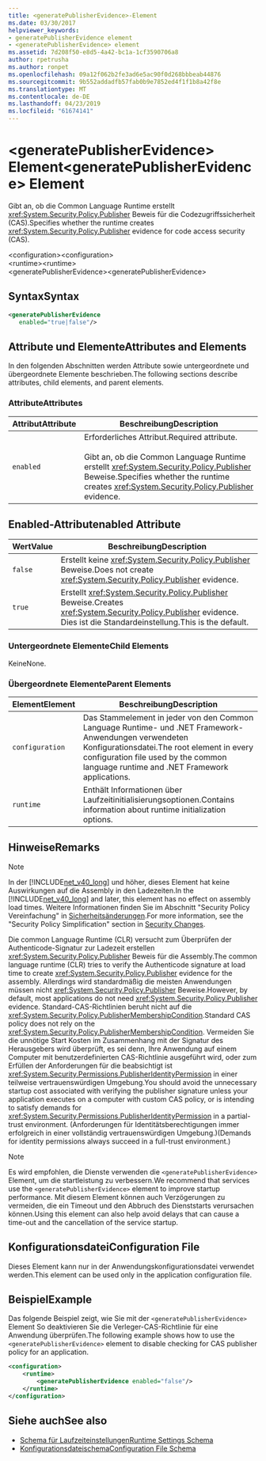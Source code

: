 ```yaml
---
title: <generatePublisherEvidence>-Element
ms.date: 03/30/2017
helpviewer_keywords:
- generatePublisherEvidence element
- <generatePublisherEvidence> element
ms.assetid: 7d208f50-e8d5-4a42-bc1a-1cf3590706a8
author: rpetrusha
ms.author: ronpet
ms.openlocfilehash: 09a12f062b2fe3ad6e5ac90f0d268bbbeab44876
ms.sourcegitcommit: 9b552addadfb57fab0b9e7852ed4f1f1b8a42f8e
ms.translationtype: MT
ms.contentlocale: de-DE
ms.lasthandoff: 04/23/2019
ms.locfileid: "61674141"
---
```

# <a name="generatepublisherevidence-element"></a><span data-ttu-id="decf6-102">\<generatePublisherEvidence> Element</span><span class="sxs-lookup"><span data-stu-id="decf6-102">\<generatePublisherEvidence> Element</span></span>
<span data-ttu-id="decf6-103">Gibt an, ob die Common Language Runtime erstellt <xref:System.Security.Policy.Publisher> Beweis für die Codezugriffssicherheit (CAS).</span><span class="sxs-lookup"><span data-stu-id="decf6-103">Specifies whether the runtime creates <xref:System.Security.Policy.Publisher> evidence for code access security (CAS).</span></span>  
  
 <span data-ttu-id="decf6-104">\<configuration></span><span class="sxs-lookup"><span data-stu-id="decf6-104">\<configuration></span></span>  
<span data-ttu-id="decf6-105">\<runtime></span><span class="sxs-lookup"><span data-stu-id="decf6-105">\<runtime></span></span>  
<span data-ttu-id="decf6-106">\<generatePublisherEvidence></span><span class="sxs-lookup"><span data-stu-id="decf6-106">\<generatePublisherEvidence></span></span>  
  
## <a name="syntax"></a><span data-ttu-id="decf6-107">Syntax</span><span class="sxs-lookup"><span data-stu-id="decf6-107">Syntax</span></span>  
  
```xml  
<generatePublisherEvidence    
   enabled="true|false"/>  
```  
  
## <a name="attributes-and-elements"></a><span data-ttu-id="decf6-108">Attribute und Elemente</span><span class="sxs-lookup"><span data-stu-id="decf6-108">Attributes and Elements</span></span>  
 <span data-ttu-id="decf6-109">In den folgenden Abschnitten werden Attribute sowie untergeordnete und übergeordnete Elemente beschrieben.</span><span class="sxs-lookup"><span data-stu-id="decf6-109">The following sections describe attributes, child elements, and parent elements.</span></span>  
  
### <a name="attributes"></a><span data-ttu-id="decf6-110">Attribute</span><span class="sxs-lookup"><span data-stu-id="decf6-110">Attributes</span></span>  
  
|<span data-ttu-id="decf6-111">Attribut</span><span class="sxs-lookup"><span data-stu-id="decf6-111">Attribute</span></span>|<span data-ttu-id="decf6-112">Beschreibung</span><span class="sxs-lookup"><span data-stu-id="decf6-112">Description</span></span>|  
|---------------|-----------------|  
|`enabled`|<span data-ttu-id="decf6-113">Erforderliches Attribut.</span><span class="sxs-lookup"><span data-stu-id="decf6-113">Required attribute.</span></span><br /><br /> <span data-ttu-id="decf6-114">Gibt an, ob die Common Language Runtime erstellt <xref:System.Security.Policy.Publisher> Beweise.</span><span class="sxs-lookup"><span data-stu-id="decf6-114">Specifies whether the runtime creates <xref:System.Security.Policy.Publisher> evidence.</span></span>|  
  
## <a name="enabled-attribute"></a><span data-ttu-id="decf6-115">Enabled-Attribut</span><span class="sxs-lookup"><span data-stu-id="decf6-115">enabled Attribute</span></span>  
  
|<span data-ttu-id="decf6-116">Wert</span><span class="sxs-lookup"><span data-stu-id="decf6-116">Value</span></span>|<span data-ttu-id="decf6-117">Beschreibung</span><span class="sxs-lookup"><span data-stu-id="decf6-117">Description</span></span>|  
|-----------|-----------------|  
|`false`|<span data-ttu-id="decf6-118">Erstellt keine <xref:System.Security.Policy.Publisher> Beweise.</span><span class="sxs-lookup"><span data-stu-id="decf6-118">Does not create <xref:System.Security.Policy.Publisher> evidence.</span></span>|  
|`true`|<span data-ttu-id="decf6-119">Erstellt <xref:System.Security.Policy.Publisher> Beweise.</span><span class="sxs-lookup"><span data-stu-id="decf6-119">Creates <xref:System.Security.Policy.Publisher> evidence.</span></span> <span data-ttu-id="decf6-120">Dies ist die Standardeinstellung.</span><span class="sxs-lookup"><span data-stu-id="decf6-120">This is the default.</span></span>|  
  
### <a name="child-elements"></a><span data-ttu-id="decf6-121">Untergeordnete Elemente</span><span class="sxs-lookup"><span data-stu-id="decf6-121">Child Elements</span></span>  
 <span data-ttu-id="decf6-122">Keine</span><span class="sxs-lookup"><span data-stu-id="decf6-122">None.</span></span>  
  
### <a name="parent-elements"></a><span data-ttu-id="decf6-123">Übergeordnete Elemente</span><span class="sxs-lookup"><span data-stu-id="decf6-123">Parent Elements</span></span>  
  
|<span data-ttu-id="decf6-124">Element</span><span class="sxs-lookup"><span data-stu-id="decf6-124">Element</span></span>|<span data-ttu-id="decf6-125">Beschreibung</span><span class="sxs-lookup"><span data-stu-id="decf6-125">Description</span></span>|  
|-------------|-----------------|  
|`configuration`|<span data-ttu-id="decf6-126">Das Stammelement in jeder von den Common Language Runtime- und .NET Framework-Anwendungen verwendeten Konfigurationsdatei.</span><span class="sxs-lookup"><span data-stu-id="decf6-126">The root element in every configuration file used by the common language runtime and .NET Framework applications.</span></span>|  
|`runtime`|<span data-ttu-id="decf6-127">Enthält Informationen über Laufzeitinitialisierungsoptionen.</span><span class="sxs-lookup"><span data-stu-id="decf6-127">Contains information about runtime initialization options.</span></span>|  
  
## <a name="remarks"></a><span data-ttu-id="decf6-128">Hinweise</span><span class="sxs-lookup"><span data-stu-id="decf6-128">Remarks</span></span>  
  
> [!NOTE]
>  <span data-ttu-id="decf6-129">In der [!INCLUDE[net_v40_long](../../../../../includes/net-v40-long-md.md)] und höher, dieses Element hat keine Auswirkungen auf die Assembly in den Ladezeiten.</span><span class="sxs-lookup"><span data-stu-id="decf6-129">In the [!INCLUDE[net_v40_long](../../../../../includes/net-v40-long-md.md)] and later, this element has no effect on assembly load times.</span></span> <span data-ttu-id="decf6-130">Weitere Informationen finden Sie im Abschnitt "Security Policy Vereinfachung" in [Sicherheitsänderungen](../../../../../docs/framework/security/security-changes.md).</span><span class="sxs-lookup"><span data-stu-id="decf6-130">For more information, see the "Security Policy Simplification" section in [Security Changes](../../../../../docs/framework/security/security-changes.md).</span></span>  
  
 <span data-ttu-id="decf6-131">Die common Language Runtime (CLR) versucht zum Überprüfen der Authenticode-Signatur zur Ladezeit erstellen <xref:System.Security.Policy.Publisher> Beweis für die Assembly.</span><span class="sxs-lookup"><span data-stu-id="decf6-131">The common language runtime (CLR) tries to verify the Authenticode signature at load time to create <xref:System.Security.Policy.Publisher> evidence for the assembly.</span></span> <span data-ttu-id="decf6-132">Allerdings wird standardmäßig die meisten Anwendungen müssen nicht <xref:System.Security.Policy.Publisher> Beweise.</span><span class="sxs-lookup"><span data-stu-id="decf6-132">However, by default, most applications do not need <xref:System.Security.Policy.Publisher> evidence.</span></span> <span data-ttu-id="decf6-133">Standard-CAS-Richtlinien beruht nicht auf die <xref:System.Security.Policy.PublisherMembershipCondition>.</span><span class="sxs-lookup"><span data-stu-id="decf6-133">Standard CAS policy does not rely on the <xref:System.Security.Policy.PublisherMembershipCondition>.</span></span> <span data-ttu-id="decf6-134">Vermeiden Sie die unnötige Start Kosten im Zusammenhang mit der Signatur des Herausgebers wird überprüft, es sei denn, Ihre Anwendung auf einem Computer mit benutzerdefinierten CAS-Richtlinie ausgeführt wird, oder zum Erfüllen der Anforderungen für die beabsichtigt ist <xref:System.Security.Permissions.PublisherIdentityPermission> in einer teilweise vertrauenswürdigen Umgebung.</span><span class="sxs-lookup"><span data-stu-id="decf6-134">You should avoid the unnecessary startup cost associated with verifying the publisher signature unless your application executes on a computer with custom CAS policy, or is intending to satisfy demands for <xref:System.Security.Permissions.PublisherIdentityPermission> in a partial-trust environment.</span></span> <span data-ttu-id="decf6-135">(Anforderungen für Identitätsberechtigungen immer erfolgreich in einer vollständig vertrauenswürdigen Umgebung.)</span><span class="sxs-lookup"><span data-stu-id="decf6-135">(Demands for identity permissions always succeed in a full-trust environment.)</span></span>  
  
> [!NOTE]
>  <span data-ttu-id="decf6-136">Es wird empfohlen, die Dienste verwenden die `<generatePublisherEvidence>` Element, um die startleistung zu verbessern.</span><span class="sxs-lookup"><span data-stu-id="decf6-136">We recommend that services use the `<generatePublisherEvidence>` element to improve startup performance.</span></span>  <span data-ttu-id="decf6-137">Mit diesem Element können auch Verzögerungen zu vermeiden, die ein Timeout und den Abbruch des Dienststarts verursachen können.</span><span class="sxs-lookup"><span data-stu-id="decf6-137">Using this element can also help avoid delays that can cause a time-out and the cancellation of the service startup.</span></span>  
  
## <a name="configuration-file"></a><span data-ttu-id="decf6-138">Konfigurationsdatei</span><span class="sxs-lookup"><span data-stu-id="decf6-138">Configuration File</span></span>  
 <span data-ttu-id="decf6-139">Dieses Element kann nur in der Anwendungskonfigurationsdatei verwendet werden.</span><span class="sxs-lookup"><span data-stu-id="decf6-139">This element can be used only in the application configuration file.</span></span>  
  
## <a name="example"></a><span data-ttu-id="decf6-140">Beispiel</span><span class="sxs-lookup"><span data-stu-id="decf6-140">Example</span></span>  
 <span data-ttu-id="decf6-141">Das folgende Beispiel zeigt, wie Sie mit der `<generatePublisherEvidence>` Element So deaktivieren Sie die Verleger-CAS-Richtlinie für eine Anwendung überprüfen.</span><span class="sxs-lookup"><span data-stu-id="decf6-141">The following example shows how to use the `<generatePublisherEvidence>` element to disable checking for CAS publisher policy for an application.</span></span>  
  
```xml  
<configuration>  
    <runtime>  
        <generatePublisherEvidence enabled="false"/>  
    </runtime>  
</configuration>  
```  
  
## <a name="see-also"></a><span data-ttu-id="decf6-142">Siehe auch</span><span class="sxs-lookup"><span data-stu-id="decf6-142">See also</span></span>

- [<span data-ttu-id="decf6-143">Schema für Laufzeiteinstellungen</span><span class="sxs-lookup"><span data-stu-id="decf6-143">Runtime Settings Schema</span></span>](../../../../../docs/framework/configure-apps/file-schema/runtime/index.md)
- [<span data-ttu-id="decf6-144">Konfigurationsdateischema</span><span class="sxs-lookup"><span data-stu-id="decf6-144">Configuration File Schema</span></span>](../../../../../docs/framework/configure-apps/file-schema/index.md)
